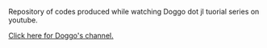 Repository of codes produced while watching Doggo dot jl tuorial series on youtube.

[Click here for Doggo's channel.](https://www.youtube.com/@doggodotjl)